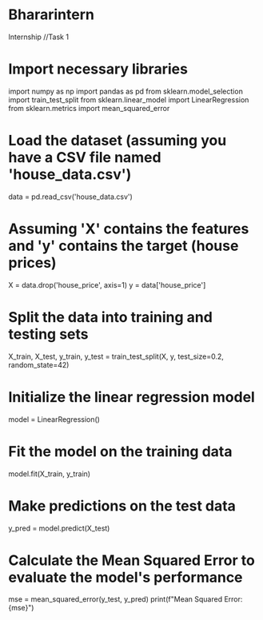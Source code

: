 # Bhararintern
Internship 
//Task 1
# Import necessary libraries
import numpy as np
import pandas as pd
from sklearn.model_selection import train_test_split
from sklearn.linear_model import LinearRegression
from sklearn.metrics import mean_squared_error

# Load the dataset (assuming you have a CSV file named 'house_data.csv')
data = pd.read_csv('house_data.csv')

# Assuming 'X' contains the features and 'y' contains the target (house prices)
X = data.drop('house_price', axis=1)
y = data['house_price']

# Split the data into training and testing sets
X_train, X_test, y_train, y_test = train_test_split(X, y, test_size=0.2, random_state=42)

# Initialize the linear regression model
model = LinearRegression()

# Fit the model on the training data
model.fit(X_train, y_train)

# Make predictions on the test data
y_pred = model.predict(X_test)

# Calculate the Mean Squared Error to evaluate the model's performance
mse = mean_squared_error(y_test, y_pred)
print(f"Mean Squared Error: {mse}")
